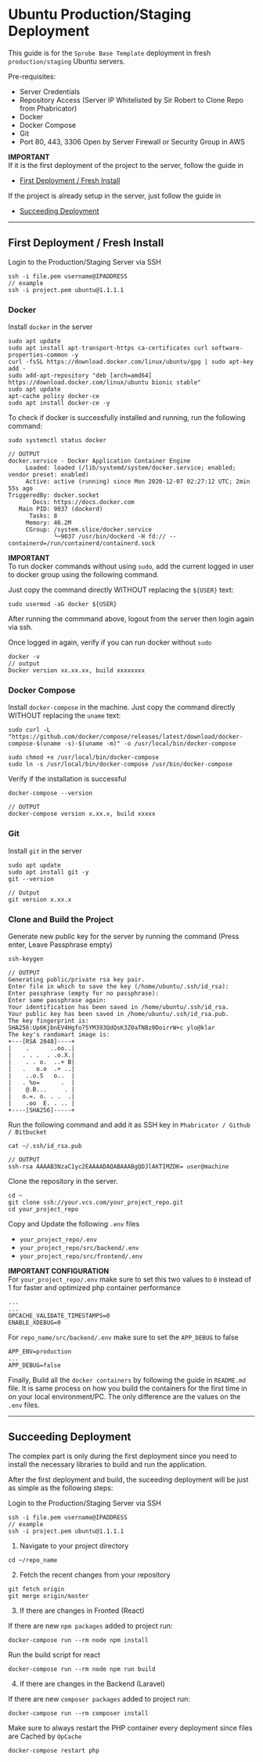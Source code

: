# Ubuntu Production/Staging Deployment

This guide is for the `Sprobe Base Template` deployment in fresh `production/staging` Ubuntu servers.

Pre-requisites:  
- Server Credentials
- Repository Access (Server IP Whitelisted by Sir Robert to Clone Repo from Phabricator)
- Docker
- Docker Compose
- Git
- Port 80, 443, 3306 Open by Server Firewall or Security Group in AWS

**IMPORTANT**  
If it is the first deployment of the project to the server, follow the guide in
- [First Deployment / Fresh Install](#first-deployment)
  
If the project is already setup in the server, just follow the guide in
- [Succeeding Deployment](#succeeding-deployment)

---

## <a id="first-deployment"></a> First Deployment / Fresh Install

Login to the Production/Staging Server via SSH
```
ssh -i file.pem username@IPADDRESS
// example
ssh -i project.pem ubuntu@1.1.1.1
```

### Docker
Install `docker` in the server
```
sudo apt update
sudo apt install apt-transport-https ca-certificates curl software-properties-common -y
curl -fsSL https://download.docker.com/linux/ubuntu/gpg | sudo apt-key add -
sudo add-apt-repository "deb [arch=amd64] https://download.docker.com/linux/ubuntu bionic stable"
sudo apt update
apt-cache policy docker-ce
sudo apt install docker-ce -y
```
To check if docker is successfully installed and running, run the following command:
```
sudo systemctl status docker

// OUTPUT
docker.service - Docker Application Container Engine
     Loaded: loaded (/lib/systemd/system/docker.service; enabled; vendor preset: enabled)
     Active: active (running) since Mon 2020-12-07 02:27:12 UTC; 2min 55s ago
TriggeredBy: docker.socket
       Docs: https://docs.docker.com
   Main PID: 9037 (dockerd)
      Tasks: 8
     Memory: 46.2M
     CGroup: /system.slice/docker.service
             └─9037 /usr/bin/dockerd -H fd:// --containerd=/run/containerd/containerd.sock
```
**IMPORTANT**  
To run docker commands without using `sudo`, add the current logged in user to docker group using the following command.  

Just copy the command directly WITHOUT replacing the `${USER}` text:
```
sudo usermod -aG docker ${USER}
```
After running the commmand above, logout from the server then login again via ssh.

Once logged in again, verify if you can run docker without `sudo`
```
docker -v
// output
Docker version xx.xx.xx, build xxxxxxxx
```

### Docker Compose
Install `docker-compose` in the machine. Just copy the command directly WITHOUT replacing the `uname` text: 
```
sudo curl -L "https://github.com/docker/compose/releases/latest/download/docker-compose-$(uname -s)-$(uname -m)" -o /usr/local/bin/docker-compose

sudo chmod +x /usr/local/bin/docker-compose
sudo ln -s /usr/local/bin/docker-compose /usr/bin/docker-compose
```
Verify if the installation is successful
```
docker-compose --version

// OUTPUT
docker-compose version x.xx.x, build xxxxx
```

### Git
Install `git` in the server
```
sudo apt update
sudo apt install git -y
git --version

// Output
git version x.xx.x
```

### Clone and Build the Project
Generate new public key for the server by running the command (Press enter, Leave Passphrase empty)
```
ssh-keygen

// OUTPUT
Generating public/private rsa key pair.
Enter file in which to save the key (/home/ubuntu/.ssh/id_rsa): 
Enter passphrase (empty for no passphrase): 
Enter same passphrase again: 
Your identification has been saved in /home/ubuntu/.ssh/id_rsa.
Your public key has been saved in /home/ubuntu/.ssh/id_rsa.pub.
The key fingerprint is:
SHA256:Up6KjbnEV4Hgfo75YM393QdQsK3Z0aTNBz0DoirrW+c ylo@klar
The key's randomart image is:
+---[RSA 2048]----+
|    .      ..oo..|
|   . . .  . .o.X.|
|    . . o.  ..+ B|
|   .   o.o  .+ ..|
|    ..o.S   o..  |
|   . %o=      .  |
|    @.B...     . |
|   o.=. o. . .  .|
|    .oo  E. . .. |
+----[SHA256]-----+
```
Run the following command and add it as SSH key in `Phabricator / Github / Bitbucket`
```
cat ~/.ssh/id_rsa.pub

// OUTPUT
ssh-rsa AAAAB3NzaC1yc2EAAAADAQABAAABgQDJlAKTIMZDK= user@machine
```

Clone the repository in the server.
```
cd ~
git clone ssh://your.vcs.com/your_project_repo.git
cd your_project_repo
```
Copy and Update the following `.env` files
- `your_project_repo/.env`
- `your_project_repo/src/backend/.env`
- `your_project_repo/src/frontend/.env`

**IMPORTANT CONFIGURATION**  
For `your_project_repo/.env` make sure to set this two values to `0` instead of 1 for faster and optimized php container performance
```
...
...
OPCACHE_VALIDATE_TIMESTAMPS=0
ENABLE_XDEBUG=0

```
For `repo_name/src/backend/.env` make sure to set the `APP_DEBUG` to false
```
APP_ENV=production
...
APP_DEBUG=false

```
Finally, Build all the `docker containers` by following the guide in `README.md` file. It is same process on how you build the containers for the first time in on your local environment/PC. The only difference are the values on the `.env` files.

---

## <a id="succeeding-deployment"></a> Succeeding Deployment
The complex part is only during the first deployment since you need to install the necessary libraries to build and run the application.

After the first deployment and build, the suceeding deployment will be just as simple as the following steps:  

Login to the Production/Staging Server via SSH
```
ssh -i file.pem username@IPADDRESS
// example
ssh -i project.pem ubuntu@1.1.1.1
```

1. Navigate to your project directory
```
cd ~/repo_name
```
2. Fetch the recent changes from your repository
```
git fetch origin
git merge origin/master
```
3. If there are changes in Fronted (React)

If there are new `npm packages` added to project run:
```
docker-compose run --rm node npm install
```
Run the build script for react
```
docker-compose run --rm node npm run build
```
4. If there are changes in the Backend (Laravel)

If there are new `composer packages` added to project run:
```
docker-compose run --rm composer install
```
Make sure to always restart the PHP container every deployment since files are Cached by `OpCache`
```
docker-compose restart php
```
